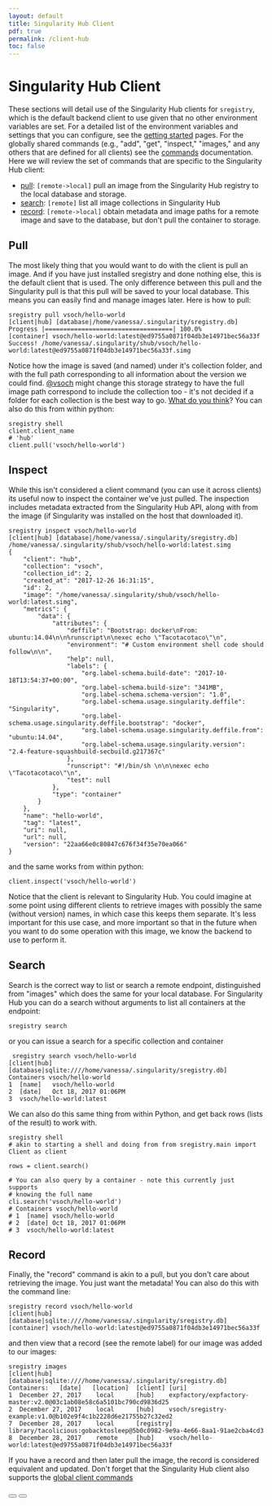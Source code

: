 ```yaml
---
layout: default
title: Singularity Hub Client
pdf: true
permalink: /client-hub
toc: false
---
```


# Singularity Hub Client

These sections will detail use of the Singularity Hub clients for `sregistry`, which is
the default backend client to use given that no other environment variables are set. For a detailed list of
the environment variables and settings that you can configure, see the [getting started](../getting-started) pages. 
For the globally shared commands (e.g., "add", "get", "inspect," "images," and any others that are defined for all clients)
see the [commands](../getting-started/commands.md) documentation. Here we will review the set of commands that are
specific to the Singularity Hub client:

 - [pull](#pull): `[remote->local]` pull an image from the Singularity Hub registry to the local database and storage.
 - [search](#search): `[remote]` list all image collections in Singularity Hub
 - [record](#record): `[remote->local]` obtain metadata and image paths for a remote image and save to the database, but don't pull the container to storage.


## Pull
The most likely thing that you would want to do with the client is pull an image. And
if you have just installed sregistry and done nothing else, this is the default client
that is used. The only difference between this pull and the Singularity pull is that
this pull will be saved to your local database. This means you can easily find and
manage images later. Here is how to pull:

```
sregistry pull vsoch/hello-world
[client|hub] [database|/home/vanessa/.singularity/sregistry.db]
Progress |===================================| 100.0% 
[container] vsoch/hello-world:latest@ed9755a0871f04db3e14971bec56a33f
Success! /home/vanessa/.singularity/shub/vsoch/hello-world:latest@ed9755a0871f04db3e14971bec56a33f.simg
```

Notice how the image is saved (and named) under it's collection folder, and with the full path corresponding
to all information about the version we could find. [@vsoch](https://www.github.com/vsoch) might change this storage strategy to have the full
image path correspond to include the collection too - it's not decided if a folder for each collection is the best
way to go. [What do you think](https://www.github.com/singularityhub/sregistry-cli/issues)? You can also do this from within python:

```
sregistry shell
client.client_name
# 'hub'
client.pull('vsoch/hello-world')
```

## Inspect
While this isn't considered a client command (you can use it across clients) its useful now to inspect the container we've just pulled. The inspection includes metadata extracted from
the Singularity Hub API, along with from the image (if Singularity was installed on the host
that downloaded it).

```
sregistry inspect vsoch/hello-world
[client|hub] [database|/home/vanessa/.singularity/sregistry.db]
/home/vanessa/.singularity/shub/vsoch/hello-world:latest.simg
{
    "client": "hub",
    "collection": "vsoch",
    "collection_id": 2,
    "created_at": "2017-12-26 16:31:15",
    "id": 2,
    "image": "/home/vanessa/.singularity/shub/vsoch/hello-world:latest.simg",
    "metrics": {
        "data": {
            "attributes": {
                "deffile": "Bootstrap: docker\nFrom: ubuntu:14.04\n\n%runscript\n\nexec echo \"Tacotacotaco\"\n",
                "environment": "# Custom environment shell code should follow\n\n",
                "help": null,
                "labels": {
                    "org.label-schema.build-date": "2017-10-18T13:54:37+00:00",
                    "org.label-schema.build-size": "341MB",
                    "org.label-schema.schema-version": "1.0",
                    "org.label-schema.usage.singularity.deffile": "Singularity",
                    "org.label-schema.usage.singularity.deffile.bootstrap": "docker",
                    "org.label-schema.usage.singularity.deffile.from": "ubuntu:14.04",
                    "org.label-schema.usage.singularity.version": "2.4-feature-squashbuild-secbuild.g217367c"
                },
                "runscript": "#!/bin/sh \n\n\nexec echo \"Tacotacotaco\"\n",
                "test": null
            },
            "type": "container"
        }
    },
    "name": "hello-world",
    "tag": "latest",
    "uri": null,
    "url": null,
    "version": "22aa66e0c80847c676f34f35e70ea066"
}
```

and the same works from within python:

```
client.inspect('vsoch/hello-world')
```

Notice that the client is relevant to Singularity Hub. You could imagine at some point using
different clients to retrieve images with possibly the same (without version) names, in which case
this keeps them separate. It's less important for this use case, and more important so that in the future when you want to do some operation with this image, we know the backend to use to perform it.


## Search
Search is the correct way to list or search a remote endpoint, distinguished from "images" which does the same for your local database. For Singularity Hub you can do a search without arguments to list all containers at the endpoint:

```
sregistry search
```

or you can issue a search for a specific collection and container

```
 sregistry search vsoch/hello-world
[client|hub] [database|sqlite:////home/vanessa/.singularity/sregistry.db]
Containers vsoch/hello-world
1  [name]	vsoch/hello-world
2  [date]	Oct 18, 2017 01:06PM
3  vsoch/hello-world:latest
```

We can also do this same thing from within Python, and get back rows (lists of the result) to work with.

```
sregistry shell 
# akin to starting a shell and doing from from sregistry.main import Client as client

rows = client.search()

# You can also query by a container - note this currently just supports
# knowing the full name
cli.search('vsoch/hello-world')
# Containers vsoch/hello-world
# 1  [name]	vsoch/hello-world
# 2  [date]	Oct 18, 2017 01:06PM
# 3  vsoch/hello-world:latest
```

## Record
Finally, the "record" command is akin to a pull, but you don't care about retrieving the image. You just want the metadata! You can also do this with the command line:

```
sregistry record vsoch/hello-world
[client|hub] [database|sqlite:////home/vanessa/.singularity/sregistry.db]
[container] vsoch/hello-world:latest@ed9755a0871f04db3e14971bec56a33f
```

and then view that a record (see the remote label) for our image was added to our images:

```
sregistry images
[client|hub] [database|sqlite:////home/vanessa/.singularity/sregistry.db]
Containers:   [date]   [location]  [client]	[uri]
1  December 27, 2017	local 	   [hub]	expfactory/expfactory-master:v2.0@03c1ab08e58c6a5101bc790cd9836d25
2  December 27, 2017	local 	   [hub]	vsoch/sregistry-example:v1.0@b102e9f4c1b2228d6e21755b27c32ed2
7  December 28, 2017	local 	   [registry]	library/tacolicious:gobacktosleep@5b0c0982-9e9a-4e66-8aa1-91ae2cba4cd3
8  December 28, 2017	remote	   [hub]	vsoch/hello-world:latest@ed9755a0871f04db3e14971bec56a33f
```

If you have a record and then later pull the image, the record is considered equivalent and updated.
Don't forget that the Singularity Hub client also supports the [global client commands](../getting-started/commands.md)

<div>
    <a href="/sregistry-cli/"><button class="previous-button btn btn-primary"><i class="fa fa-chevron-left"></i> </button></a>
    <a href="/sregistry-cli/client-registry.html"><button class="next-button btn btn-primary"><i class="fa fa-chevron-right"></i> </button></a>
</div><br>
